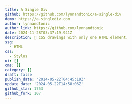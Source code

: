 ```yaml
---
title: A Single Div
github: https://github.com/lynnandtonic/a-single-div
demo: https://a.singlediv.com
author: lynnandtonic
author_link: https://github.com/lynnandtonic
date: 2024-11-28T03:37:19.941Z
description: 🎨 CSS drawings with only one HTML element.
ssg:
  - HTML
css:
  - Stylus
ui: []
cms: []
category: []
draft: false
publish_date: '2014-05-22T04:45:19Z'
update_date: '2024-05-22T14:58:06Z'
github_star: 1753
github_fork: 107
---
```

